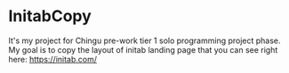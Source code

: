 # InitabCopy
It's my project for Chingu pre-work tier 1 solo programming project phase. My goal is to copy the layout of initab landing page that you can see right here: https://initab.com/ 
